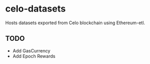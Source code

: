 # celo-datasets

Hosts datasets exported from Celo blockchain using Ethereum-etl.

## TODO

- Add GasCurrency
- Add Epoch Rewards